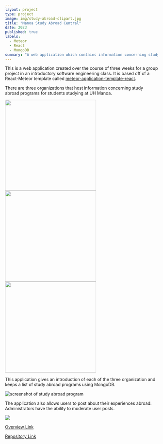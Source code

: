 ```yaml
---
layout: project
type: project
image: img/study-abroad-clipart.jpg
title: "Manoa Study Abroad Central"
date: 2023
published: true
labels:
  - Meteor
  - React
  - MongoDB
summary: "A web application which contains information concerning study abroad programs available to students at the University of Hawaii at Manoa"
---
```



This is a web application created over the course of three weeks for a group project in an introductory software engineering class. It is based off of a React-Meteor template called [meteor-application-template-react](https://ics-software-engineering.github.io/meteor-application-template-react/).

There are three organizations that host information concerning study abroad programs for students studying at UH Manoa. 
<div class="text-center p-4 fluid">
  <img width="300px" src="https://manoa-study-abroad-central.github.io/doc/M3-Programs-MIX1.png" >
  <img width="300px" src="https://manoa-study-abroad-central.github.io/doc/M3-Programs-SAC.png" >
  <img width="300px" src="https://manoa-study-abroad-central.github.io/doc/M3-Programs-NSE.png" >
</div>

This application gives an introduction of each of the three organization and keeps a list of study abroad programs using MongoDB.

<img class="img-fluid" src="https://manoa-study-abroad-central.github.io/doc/M3-ListPrograms.png"  alt="screenshot of study abroad program">

The application also allows users to post about their experiences abroad. Administrators have the ability to moderate user posts.

<img class="img-fluid" src="https://manoa-study-abroad-central.github.io/doc/M3-AdminPost.png" >


[Overview Link](https://manoa-study-abroad-central.github.io/)

[Repository Link](https://github.com/manoa-study-abroad-central/manoa-study-abroad-central)

